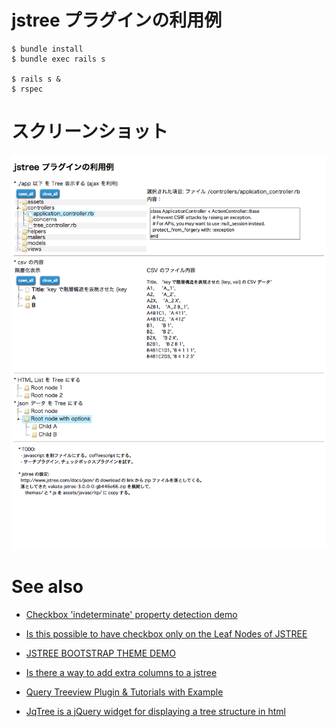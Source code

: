 
# jstree プラグインの利用例

```
$ bundle install
$ bundle exec rails s

$ rails s &
$ rspec
```

# スクリーンショット

![スクリーンショット](./screenshots/RailsTreejs.png)


# See also

- [Checkbox 'indeterminate' property detection demo](http://rupertwood.com/checkboxIndeterminateDemo/)

- [Is this possible to have checkbox only on the Leaf Nodes of JSTREE](https://groups.google.com/forum/#!topic/jstree/TqK2OzDv0qg)

- [JSTREE BOOTSTRAP THEME DEMO](http://orangehilldev.com/jstree-bootstrap-theme/demo/)

- [Is there a way to add extra columns to a jstree](http://www.questionhub.com/StackOverflow/4121214)

- [Query Treeview Plugin & Tutorials with Example](http://www.jqueryrain.com/demo/jquery-treeview/)

- [JqTree is a jQuery widget for displaying a tree structure in html](http://mbraak.github.io/jqTree/index.html)
